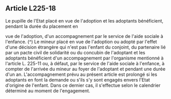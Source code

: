 ## Article L225-18

Le pupille de l'Etat placé en vue de l'adoption et les adoptants bénéficient, pendant la durée du placement en

vue de l'adoption, d'un accompagnement par le service de l'aide sociale à l'enfance. (^)
Le mineur placé en vue de l'adoption ou adopté par l'effet d'une décision étrangère qui n'est pas l'enfant
du conjoint, du partenaire lié par un pacte civil de solidarité ou du concubin de l'adoptant et les adoptants
bénéficient d'un accompagnement par l'organisme mentionné à l'article L. 225-11 ou, à défaut, par le service
de l'aide sociale à l'enfance, à compter de l'arrivée du mineur au foyer de l'adoptant et pendant une durée d'un
an.
L'accompagnement prévu au présent article est prolongé si les adoptants en font la demande ou s'ils s'y sont
engagés envers l'Etat d'origine de l'enfant. Dans ce dernier cas, il s'effectue selon le calendrier déterminé au
moment de l'engagement.

